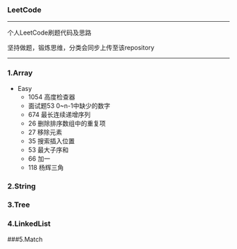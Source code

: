 ### LeetCode
---
个人LeetCode刷题代码及思路

坚持做题，锻炼思维，分类会同步上传至该repository


---
### 1.Array

* Easy
   * 1054              高度检查器
   * 面试题53           0~n-1中缺少的数字
   * 674               最长连续递增序列
   * 26 删除排序数组中的重复项
   * 27 移除元素
   * 35 搜索插入位置
   * 53 最大子序和
   * 66 加一
   * 118 杨辉三角


### 2.String


### 3.Tree


### 4.LinkedList


###5.Match